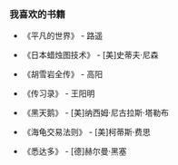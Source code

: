 ### 我喜欢的书籍

- 《平凡的世界》 - 路遥

- 《日本蜡烛图技术》 - [美]史蒂夫·尼森

- 《胡雪岩全传》 - 高阳

- 《传习录》 - 王阳明

- 《黑天鹅》 - [美]纳西姆·尼古拉斯·塔勒布

- 《海龟交易法则》 - [美]柯蒂斯·费思

- 《悉达多》 - [德]赫尔曼·黑塞